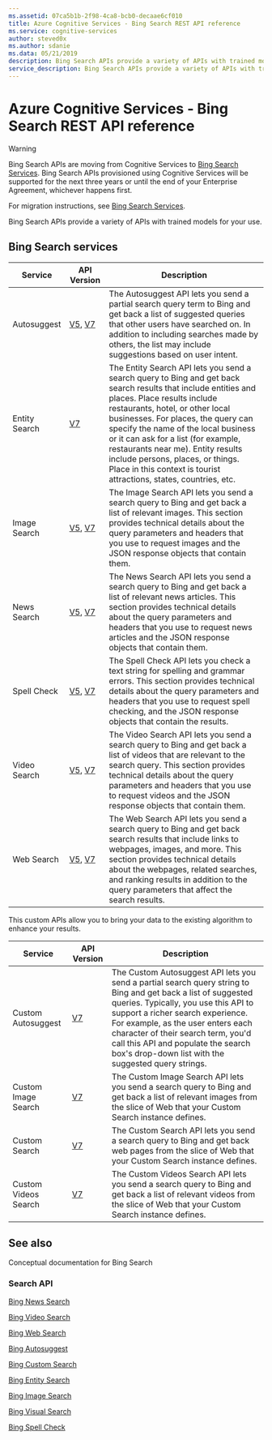 ```yaml
---
ms.assetid: 07ca5b1b-2f98-4ca8-bcb0-decaae6cf010
title: Azure Cognitive Services - Bing Search REST API reference
ms.service: cognitive-services
author: steved0x
ms.author: sdanie
ms.data: 05/21/2019
description: Bing Search APIs provide a variety of APIs with trained models for your use.
service_description: Bing Search APIs provide a variety of APIs with trained models for your use.
---
```



# Azure Cognitive Services - Bing Search REST API reference

>[!WARNING]
> Bing Search APIs are moving from Cognitive Services to
[Bing Search Services](https://aka.ms/cogsvcs/bingmove). Bing Search APIs provisioned using Cognitive Services will be supported
for the next three years or until the end of your Enterprise Agreement,
whichever happens first.
>
> For migration instructions, see [Bing Search Services](https://aka.ms/cogsvcs/bingmigration). 

Bing Search APIs provide a variety of APIs with trained models for your use.

## Bing Search services

| Service|API Version|Description   |
|--|--|--|
|Autosuggest|[V5](bing-autosuggest-api-v5-reference.md), [V7](bing-autosuggest-api-v7-reference.md)|The Autosuggest API lets you send a partial search query term to Bing and get back a list of suggested queries that other users have searched on. In addition to including searches made by others, the list may include suggestions based on user intent.|
|Entity Search|[V7](bing-entities-api-v7-reference.md)|The Entity Search API lets you send a search query to Bing and get back search results that include entities and places. Place results include restaurants, hotel, or other local businesses. For places, the query can specify the name of the local business or it can ask for a list (for example, restaurants near me). Entity results include persons, places, or things. Place in this context is tourist attractions, states, countries, etc.|
|Image Search|[V5](bing-images-api-v5-reference.md), [V7](bing-images-api-v7-reference.md)|The Image Search API lets you send a search query to Bing and get back a list of relevant images. This section provides technical details about the query parameters and headers that you use to request images and the JSON response objects that contain them.|
|News Search|[V5](bing-news-api-v5-reference.md), [V7](bing-news-api-v7-reference.md)|The News Search API lets you send a search query to Bing and get back a list of relevant news articles. This section provides technical details about the query parameters and headers that you use to request news articles and the JSON response objects that contain them. |
|Spell Check|[V5](bing-spell-check-api-v5-reference.md), [V7](bing-spell-check-api-v7-reference.md)|The Spell Check API lets you check a text string for spelling and grammar errors. This section provides technical details about the query parameters and headers that you use to request spell checking, and the JSON response objects that contain the results. |
|Video Search|[V5](bing-video-api-v5-reference.md), [V7](bing-video-api-v7-reference.md)|The Video Search API lets you send a search query to Bing and get back a list of videos that are relevant to the search query. This section provides technical details about the query parameters and headers that you use to request videos and the JSON response objects that contain them. |
|Web Search|[V5](bing-web-api-v5-reference.md), [V7](bing-web-api-v7-reference.md)|The Web Search API lets you send a search query to Bing and get back search results that include links to webpages, images, and more. This section provides technical details about the webpages, related searches, and ranking results in addition to the query parameters that affect the search results. |

This custom APIs allow you to bring your data to the existing algorithm to enhance your results.

| Service |API Version|Description   |
|--|--|--|
|Custom Autosuggest|[V7](bing-custom-autosuggest-api-v7-reference.md)|The Custom Autosuggest API lets you send a partial search query string to Bing and get back a list of suggested queries. Typically, you use this API to support a richer search experience. For example, as the user enters each character of their search term, you'd call this API and populate the search box's drop-down list with the suggested query strings.|
|Custom Image Search|[V7](bing-custom-images-api-v7-reference.md)|The Custom Image Search API lets you send a search query to Bing and get back a list of relevant images from the slice of Web that your Custom Search instance defines.|
|Custom Search|[V7](bing-custom-search-api-v7-reference.md)| The Custom Search API lets you send a search query to Bing and get back web pages from the slice of Web that your Custom Search instance defines.|
|Custom Videos Search|[V7](bing-custom-videos-api-v7-reference.md)|The Custom Videos Search API lets you send a search query to Bing and get back a list of relevant videos from the slice of Web that your Custom Search instance defines. |



## See also

Conceptual documentation for Bing Search 

<h3>Search API</h3>
<p><a href="/azure/cognitive-services/bing-news-search/">Bing News Search</a></p>
<p><a href="/azure/cognitive-services/Bing-Video-Search/">Bing Video Search</a></p>
<p><a href="/azure/cognitive-services/bing-web-search/">Bing Web Search</a></p>
<p><a href="/azure/cognitive-services/Bing-Autosuggest">Bing Autosuggest</a></p>
<p><a href="/azure/cognitive-services/bing-custom-search">Bing Custom Search</a></p>
<p><a href="/azure/cognitive-services/bing-entities-search/">Bing Entity Search</a></p>
<p><a href="/azure/cognitive-services/bing-image-search">Bing Image Search</a></p>
<p><a href="/azure/cognitive-services/bing-visual-search">Bing Visual Search</a></p>
<p><a href="/azure/cognitive-services/bing-spell-check/">Bing Spell Check</a></p>


